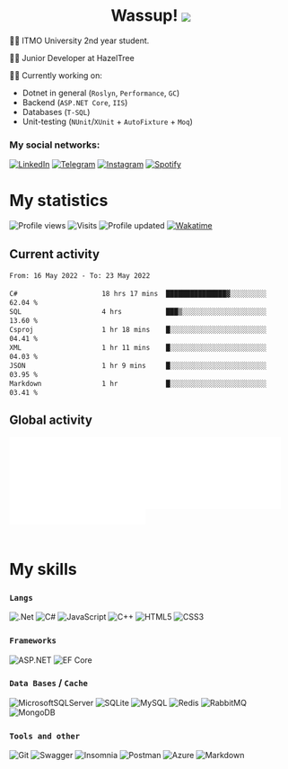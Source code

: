 <h1 align="center">Wassup! <img src="https://i.giphy.com/media/5QSqXWQWCoeGch9RX6/giphy.webp" height="40px" align="center"></img></h1>

<!-- <div align="center">
	<img src="header.svg" height="400" width="800" alt="Click to see the source">
</div> -->

👨‍🎓 ITMO University 2nd year student.

👨‍💻 Junior Developer at HazelTree

👨‍🏫 Currently working on:
   - Dotnet in general (`Roslyn`, `Performance`, `GC`)
   - Backend (`ASP.NET Core`, `IIS`)
   - Databases (`T-SQL`)
   - Unit-testing (`NUnit`/`XUnit` + `AutoFixture` + `Moq`)

### My social networks:

[![LinkedIn](https://img.shields.io/badge/linkedin-%230077B5.svg?style=for-the-badge&logo=linkedin&logoColor=white "Connect me!")](https://www.linkedin.com/in/mikhail-libchenko-9b820522a/)
[![Telegram](https://img.shields.io/badge/Telegram-2CA5E0?style=for-the-badge&logo=telegram&logoColor=white "Write to me!")](https://t.me/dirty_lipa)
[![Instagram](https://img.shields.io/badge/instagram-%23E4405F.svg?style=for-the-badge&logo=Instagram&logoColor=white "Follow to me!")](https://www.instagram.com/dirty_lipa/)
[![Spotify](https://img.shields.io/badge/Spotify-1ED760?style=for-the-badge&logo=spotify&logoColor=white "Chill with me!")](https://open.spotify.com/user/213fpft2wghl5ywvgb8lpz0xp?si=a635583a007043bd)

# My statistics

![Profile views](https://komarev.com/ghpvc/?username=lipa44&color=success&style=flat-square)
![Visits](https://badges.pufler.dev/visits/lipa44/lipa44?logo=GitHub&label=Visits&color=success&logoColor=white&style=flat-square)
![Profile updated](https://img.shields.io/github/last-commit/lipa44/lipa44?label=Profile%20updated&style=flat-square)
[![Wakatime](https://wakatime.com/badge/user/2ab39d17-44a5-4823-8a27-97945eee1ce4.svg)](https://wakatime.com/@2ab39d17-44a5-4823-8a27-97945eee1ce4)

## Current activity

<!--START_SECTION:waka-->

```text
From: 16 May 2022 - To: 23 May 2022

C#                     18 hrs 17 mins  ███████████████▓░░░░░░░░░   62.04 %
SQL                    4 hrs           ███▒░░░░░░░░░░░░░░░░░░░░░   13.60 %
Csproj                 1 hr 18 mins    █░░░░░░░░░░░░░░░░░░░░░░░░   04.41 %
XML                    1 hr 11 mins    █░░░░░░░░░░░░░░░░░░░░░░░░   04.03 %
JSON                   1 hr 9 mins     █░░░░░░░░░░░░░░░░░░░░░░░░   03.95 %
Markdown               1 hr            █░░░░░░░░░░░░░░░░░░░░░░░░   03.41 %
```

<!--END_SECTION:waka-->

## Global activity

<div display="block">
	<img align="left" width="48%" alt="isocalendar" src=".github/metrics/isocalendar_metrics.svg" />
	<img align="center" width="48%" alt="contributions" src=".github/metrics/contributions_metrics.svg" />
	<img align="center" width="48%" alt="languages" src=".github/metrics/languages_metrics.svg" />
</div>

<br/>
<br/>
<br/>

# My skills

### `Langs`
![.Net](https://img.shields.io/badge/.NET-5C2D91?style=for-the-badge&logo=.net&logoColor=white)
![C#](https://img.shields.io/badge/c%23-%23239120.svg?style=for-the-badge&logo=c-sharp&logoColor=white)
![JavaScript](https://img.shields.io/badge/javascript-%23323330.svg?style=for-the-badge&logo=javascript&logoColor=%23F7DF1E)
![C++](https://img.shields.io/badge/c++-%2300599C.svg?style=for-the-badge&logo=c%2B%2B&logoColor=white)
![HTML5](https://img.shields.io/badge/html5-%23E34F26.svg?style=for-the-badge&logo=html5&logoColor=white)
![CSS3](https://img.shields.io/badge/css3-%231572B6.svg?style=for-the-badge&logo=css3&logoColor=white)

### `Frameworks`
![ASP.NET](https://img.shields.io/badge/ASP.NET%20Core%206%20-blueviolet?style=for-the-badge&logo=dotnet)
![EF Core](https://img.shields.io/badge/EF%20Core%206%20-informational?style=for-the-badge&logo=dotnet)

### `Data Bases` / `Cache`
![MicrosoftSQLServer](https://img.shields.io/badge/Microsoft%20SQL%20Sever-CC2927?style=for-the-badge&logo=microsoft%20sql%20server&logoColor=white)
![SQLite](https://img.shields.io/badge/sqlite-%2307405e.svg?style=for-the-badge&logo=sqlite&logoColor=white)
![MySQL](https://img.shields.io/badge/mysql-%2300f.svg?style=for-the-badge&logo=mysql&logoColor=white)
![Redis](https://img.shields.io/badge/redis-%23DD0031.svg?style=for-the-badge&logo=redis&logoColor=white)
![RabbitMQ](https://img.shields.io/badge/Rabbitmq-FF6600?style=for-the-badge&logo=rabbitmq&logoColor=white)
![MongoDB](https://img.shields.io/badge/MongoDB-%234ea94b.svg?style=for-the-badge&logo=mongodb&logoColor=white)

### `Tools and other`
![Git](https://img.shields.io/badge/git-%23F05033.svg?style=for-the-badge&logo=git&logoColor=white)
![Swagger](https://img.shields.io/badge/-Swagger-%23Clojure?style=for-the-badge&logo=swagger&logoColor=white)
![Insomnia](https://img.shields.io/badge/Insomnia-black?style=for-the-badge&logo=insomnia&logoColor=5849BE)
![Postman](https://img.shields.io/badge/Postman-FF6C37?style=for-the-badge&logo=postman&logoColor=white)
![Azure](https://img.shields.io/badge/azure-%230072C6.svg?style=for-the-badge&logo=microsoftazure&logoColor=white)
![Markdown](https://img.shields.io/badge/markdown-%23000000.svg?style=for-the-badge&logo=markdown&logoColor=white)
